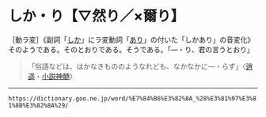 # しか・り【▽然り／×爾り】

［動ラ変］《副詞「[しか](https://dictionary.goo.ne.jp/word/%E7%84%B6_%28%E3%81%97%E3%81%8B%29/#jn-94210)」にラ変動詞「[あり](https://dictionary.goo.ne.jp/word/%E6%9C%89%E3%82%8A/#jn-7416)」の付いた「しかあり」の音変化》そのようである。そのとおりである。そうである。「―・り、君の言うとおり」

>「俗語などは、はかなきもののようなれども、なかなかに―・らず」〈[逍遥](https://dictionary.goo.ne.jp/word/person/%E5%9D%AA%E5%86%85%E9%80%8D%E9%81%A5/#jn-148042)・[小説神髄](https://dictionary.goo.ne.jp/word/%E5%B0%8F%E8%AA%AC%E7%A5%9E%E9%AB%84/#jn-109134)〉

---
`https://dictionary.goo.ne.jp/word/%E7%84%B6%E3%82%8A_%28%E3%81%97%E3%81%8B%E3%82%8A%29/`